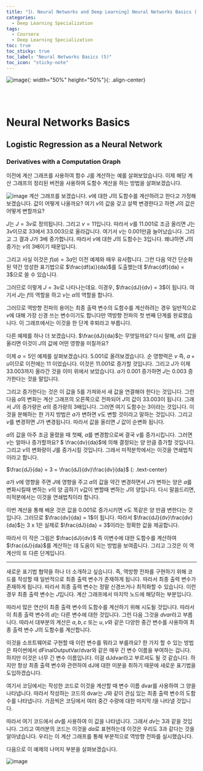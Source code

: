 ```yaml
---
title: "[Ⅰ. Neural Networks and Deep Learning] Neural Networks Basics (5)"
categories:
  - Deep Learning Specialization
tags:
  - Coursera
  - Deep Learning Specialization
toc: true
toc_sticky: true
toc_label: "Neural Networks Basics (5)"
toc_icon: "sticky-note"
---
```


![image](https://user-images.githubusercontent.com/55765292/172768350-41a6b2f0-9468-4b13-bc94-4a38f89ce5e6.png){: width="50%" height="50%"}{: .align-center}

<br><br>

# Neural Networks Basics

## Logistic Regression as a Neural Network

### Derivatives with a Computation Graph
이전에 계산 그래프를 사용하여 함수 J를 계산하는 예를 살펴보았습니다. 이제 해당 계산 그래프의 정리된 버전을 사용하여 도함수 계산을 하는 방법을 살펴보겠습니다.

![image](https://user-images.githubusercontent.com/55765292/173765167-963d32e0-ba59-44f4-9e3c-a6a4efbcf3c2.png)
계산 그래프를 보겠습니다. $v$에 대한 $J$의 도함수를 계산하려고 한다고 가정해보겠습니다. 값이 어떻게 나올까요? 여기 $v$의 값을 갖고 살짝 변경한다고 하면 $J$의 값은 어떻게 변할까요?

$J$는 $J=3v$로 정의됩니다. 그리고 $v=11$입니다. 따라서 $v$를 $11.001$로 조금 올리면 $J$는 $3v$이므로 $33$에서 $33.003$으로 올라갑니다. 여기서 $v$는 $0.001$만큼 늘어났습니다. 그리고 그 결과 $J$가 3배 증가합니다. 따라서 $v$에 대한 $J$의 도함수는 $3$입니다. 왜냐하면 $J$의 증가는 $v$의 3배이기 때문입니다.

그리고 사실 이것은 $f(a) = 3a$인 이전 예제와 매우 유사합니다. 그런 다음 약간 단순화된 약간 엉성한 표기법으로 $\frac{df(a)}{da}$를 도출했는데 $\frac{df}{da} = 3$으로 쓸 수 있습니다. 

그러므로 이렇게 $J = 3v$로 나타나는데요. 이경우, $\frac{dJ}{dv} = 3$이 됩니다. 여기서 $J$는 $f$의 역할을 하고 $v$는 $a$의 역할을 합니다.

그러므로 역방향 전파의 용어는 최종 출력 변수의 도함수를 계산하려는 경우 일반적으로 $v$에 대해 가장 신경 쓰는 변수이기도 합니다만 역방향 전파의 첫 번째 단계를 완료했습니다. 이 그래프에서는 이것을 한 단계 후퇴라고 부릅니다.

다른 예제를 하나 더 보겠습니다. $\frac{dJ}{da}$는 무엇일까요? 다시 말해, $a$의 값을 올리면 이것이 $J$의 값에 어떤 영향을 미칠까요?

이제 $a = 5$인 예제를 살펴보겠습니다. $5.001$로 올려보겠습니다. 순 영향력은 $v$ 즉, $a + u$이므로 이전에는 $11$ 이었습니다. 이것은 $11.001$로 증가할 것입니다. 그리고 $J$가 이제 $33.003$까지 올라간 것을 이미 위에서 보았습니다. $a$가 $0.001$ 증가하면 $J$는 $0.003$ 증가한다는 것을 말입니다.

그리고 증가한다는 것은 이 값을 $5$를 가져와서 새 값을 연결해야 한다는 것입니다. 그런 다음 $a$의 변화는 계산 그래프의 오른쪽으로 전파되어 $J$의 값이 $33.003$이 됩니다. 그래서 $J$의 증가량은 $a$의 증가량의 3배입니다. 그러면 여기 도함수는 $3$이라는 것입니다. 이것을 분해하는 한 가지 방법은 $a$가 변하면 $v$도 변할 것이라고 말하는 것입니다. 그리고 $v$를 변경하면 $J$가 변경됩니다. 따라서 값을 올리면 $J$ 값이 순변화 됩니다.

$a$의 값을 아주 조금 올렸을 때 첫째, $a$를 변경함으로써 결국 $v$를 증가시킵니다. 그러면 $v$는 얼마나 증가할까요? $ \frac{dv}{da}$에 의해 결정되는 양 만큼 증가할 것입니다. 그리고 $v$의 변화량이 $J$를 증가시킬 것입니다. 그래서 미적분학에서는 이것을 연쇄법칙이라고 합니다.

$\frac{dJ}{da} = 3 = \frac{dJ}{dv}\frac{dv}{da}$
{: .text-center}

$a$가 $v$에 영향을 주면 $J$에 영향을 주고 $a$의 값을 약간 변경하면서 $J$가 변하는 양은 $a$를 변화시킬때 변하는 $v$의 양 곱하기 $v$값이 변할때 변하는 $J$의 양입니다. 다시 말씀드리면, 미적분에서는 이것을 연쇄법칙이라 합니다.

이번 계산을 통해 배운 것은 값을 $0.001$로 증가시키면 $v$도 똑같은 양 만큼 변한다는 것입니다.
그러므로 $\frac{dv}{da} = 1$이 됩니다. 따라서 $\frac{dJ}{dv}\frac{dv}{da}$는 $3$ x $1$은 실제로 $\frac{dJ}{da} = 3$이라는 정확한 값을 제공합니다.

따라서 이 작은 그림은 $\frac{dJ}{dv}$ 즉 이변수에 대한 도함수를 계산하여 $\frac{dJ}{da}$를 계산하는 데 도움이 되는 방법을 보여줍니다. 그리고 그것은 이 역계산의 또 다른 단계입니다.

---

새로운 표기법 협약을 하나 더 소개하고 싶습니다. 즉, 역방향 전파를 구현하기 위해 코드를 작성할 때 일반적으로 최종 출력 변수가 존재하게 됩니다. 따라서 최종 출력 변수가 존재하게 됩니다. 따라서 최종 출력 변수는 정말 신경쓰거나 최적화할 수 있습니다. 이런 경우 최종 출력 변수는 $J$입니다. 계산 그래프에서 마지막 노드에 해당하는 부분입니다.

따라서 많은 연산이 최종 출력 변수의 도함수를 계산하기 위해 시도될 것입니다. 따라서 이 최종 출력 변수의 $d$는 다른 변수에 대한 것입니다. 그런 다음 그것을 $dvar$라고 부릅니다. 따라서 대부분의 계산은 $a,b,c$ 또는 $u,v$와 같은 다양한 중간 변수를 사용하여 최종 출력 변수 $J$의 도함수를 계산합니다.

이것을 소프트웨어로 구현할 때 이런 변수를 뭐라고 부를까요? 한 가지 할 수 있는 방법은 파이썬에서 dFinalOutputVar/dvar와 같은 매우 긴 변수 이름을 부여하는 겁니다. 하지만 이것은 너무 긴 변수 이름입니다. 이걸 dJdvar라고 부르셔도 될 것 같습니다. 하지만 항상 최종 출력 변수와 관련하여 dJ에 대한 미분을 취하기 때문에 새로운 표기법을 도입하겠습니다.

여기서 코딩에서는 작성한 코드로 이것을 계산할 때 변수 이름 dvar를 사용하여 그 양을 나타냅니다. 따라서 작성하는 코드의 dvar는 $J$와 같이 관심 있는 최종 출력 변수의 도함수를 나타냅니다. 가끔씩은 코딩에서 여러 중간 수량에 대한 마지막 $l$을 나타낼 것입니다.

따라서 여기 코드에서 $dv$를 사용하여 이 값을 나타냅니다. 그래서 $dv$는 $3$과 같을 것입니다. 그리고 여러분의 코드는 이것을 $da$로 표현하는데 이것은 우리도 $3$과 같다는 것을 알아냈습니다. 우리는 이 계산 그래프를 통해 부분적으로 역방향 전파를 실시했습니다.

다음으로 이 예제의 나머지 부분을 살펴보겠습니다.

![image](https://user-images.githubusercontent.com/55765292/173765274-79aca759-5949-4ee8-90b1-454d44f00d2b.png)

